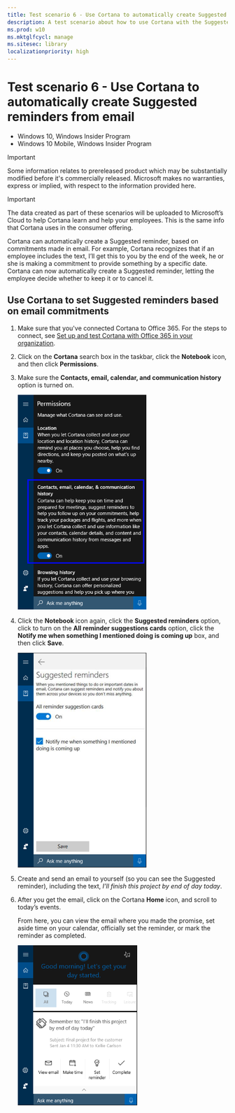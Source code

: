 ```yaml
---
title: Test scenario 6 - Use Cortana to automatically create Suggested reminders from email (Windows 10)
description: A test scenario about how to use Cortana with the Suggested reminders feature.
ms.prod: w10
ms.mktglfcycl: manage
ms.sitesec: library
localizationpriority: high
---
```


# Test scenario 6 - Use Cortana to automatically create Suggested reminders from email

-   Windows 10, Windows Insider Program 
-   Windows 10 Mobile, Windows Insider Program

>[!IMPORTANT]
>Some information relates to prereleased product which may be substantially modified before it's commercially released. Microsoft makes no warranties, express or implied, with respect to the information provided here.

>[!IMPORTANT]
>The data created as part of these scenarios will be uploaded to Microsoft’s Cloud to help Cortana learn and help your employees. This is the same info that Cortana uses in the consumer offering.

Cortana can automatically create a Suggested reminder, based on commitments made in email. For example, Cortana recognizes that if an employee includes the text, I’ll get this to you by the end of the week, he or she is making a commitment to provide something by a specific date. Cortana can now automatically create a Suggested reminder, letting the employee decide whether to keep it or to cancel it.

## Use Cortana to set Suggested reminders based on email commitments

1. Make sure that you've connected Cortana to Office 365. For the steps to connect, see [Set up and test Cortana with Office 365 in your organization](cortana-at-work-o365.md).

2. Click on the **Cortana** search box in the taskbar, click the **Notebook** icon, and then click **Permissions**.

3. Make sure the **Contacts, email, calendar, and communication history** option is turned on.

    ![Permissions options for Cortana at work](images/cortana-communication-history-permissions.png)

4. Click the **Notebook** icon again, click the **Suggested reminders** option, click to turn on the **All reminder suggestions cards** option, click the **Notify me when something I mentioned doing is coming up** box, and then click **Save**.

    ![Suggested reminders options for Cortana at work](images/cortana-suggested-reminder-settings.png)

5. Create and send an email to yourself (so you can see the Suggested reminder), including the text, _I’ll finish this project by end of day today_.

6.	After you get the email, click on the Cortana **Home** icon, and scroll to today’s events.

    From here, you can view the email where you made the promise, set aside time on your calendar, officially set the reminder, or mark the reminder as completed.

    ![Cortana Home screen with your suggested reminder showing](images/cortana-suggested-reminder.png)    

